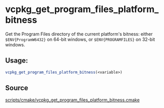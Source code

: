 # vcpkg_get_program_files_platform_bitness

Get the Program Files directory of the current platform's bitness:
either `$ENV{ProgramW6432}` on 64-bit windows,
or `$ENV{PROGRAMFILES}` on 32-bit windows.

## Usage:
```cmake
vcpkg_get_program_files_platform_bitness(<variable>)
```

## Source
[scripts/cmake/vcpkg_get_program_files_platform_bitness.cmake](https://github.com/Microsoft/vcpkg/blob/master/scripts/cmake/vcpkg_get_program_files_platform_bitness.cmake)
